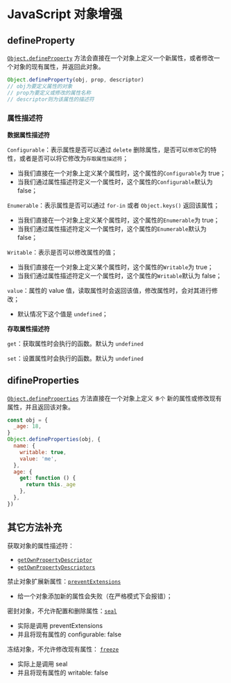 # JavaScript 对象增强

## defineProperty

[`Object.defineProperty`](https://developer.mozilla.org/zh-CN/docs/Web/JavaScript/Reference/Global_Objects/Object/defineProperty) 方法会直接在一个对象上定义一个新属性，或者修改一个对象的现有属性，并返回此对象。

```js
Object.defineProperty(obj, prop, descriptor)
// obj为要定义属性的对象
// prop为要定义或修改的属性名称
// descriptor则为该属性的描述符
```

### 属性描述符

**数据属性描述符**

`Configurable`：表示属性是否可以通过 `delete` 删除属性，是否可以`修改`它的特性，或者是否可以将它修改为`存取属性描述符`；

- 当我们直接在一个对象上定义某个属性时，这个属性的`Configurable`为 true；
- 当我们通过属性描述符定义一个属性时，这个属性的`Configurable`默认为 false；

`Enumerable`：表示属性是否可以通过 `for-in` 或者 `Object.keys()` 返回该属性；

- 当我们直接在一个对象上定义某个属性时，这个属性的`Enumerable`为 true；
- 当我们通过属性描述符定义一个属性时，这个属性的`Enumerable`默认为 false；

`Writable`：表示是否可以修改属性的值；

- 当我们直接在一个对象上定义某个属性时，这个属性的`Writable`为 true；
- 当我们通过属性描述符定义一个属性时，这个属性的`Writable`默认为 false；

`value`：属性的 value 值，读取属性时会返回该值，修改属性时，会对其进行修改；

- 默认情况下这个值是 `undefined`；

**存取属性描述符**

`get`：获取属性时会执行的函数。默认为 `undefined`

`set`：设置属性时会执行的函数。默认为 `undefined`

## difineProperties

[`Object.defineProperties`](https://developer.mozilla.org/zh-CN/docs/Web/JavaScript/Reference/Global_Objects/Object/defineProperties) 方法直接在一个对象上定义 `多个` 新的属性或修改现有属性，并且返回该对象。

```js
const obj = {
  _age: 18,
}
Object.defineProperties(obj, {
  name: {
    writable: true,
    value: 'me',
  },
  age: {
    get: function () {
      return this._age
    },
  },
})
```

## 其它方法补充

获取对象的属性描述符：

- [`getOwnPropertyDescriptor`](https://developer.mozilla.org/zh-CN/docs/Web/JavaScript/Reference/Global_Objects/Object/getOwnPropertyDescriptor)
- [`getOwnPropertyDescriptors`](https://developer.mozilla.org/zh-CN/docs/Web/JavaScript/Reference/Global_Objects/Object/getOwnPropertyDescriptors)

禁止对象扩展新属性：[`preventExtensions`](https://developer.mozilla.org/zh-CN/docs/Web/JavaScript/Reference/Global_Objects/Object/preventExtensions)

- 给一个对象添加新的属性会失败（在严格模式下会报错）；

密封对象，不允许配置和删除属性：[`seal`](https://developer.mozilla.org/zh-CN/docs/Web/JavaScript/Reference/Global_Objects/Object/seal)

- 实际是调用 preventExtensions
- 并且将现有属性的 configurable: false

冻结对象，不允许修改现有属性： [`freeze`](https://developer.mozilla.org/zh-CN/docs/Web/JavaScript/Reference/Global_Objects/Object/freeze)

- 实际上是调用 seal
- 并且将现有属性的 writable: false
